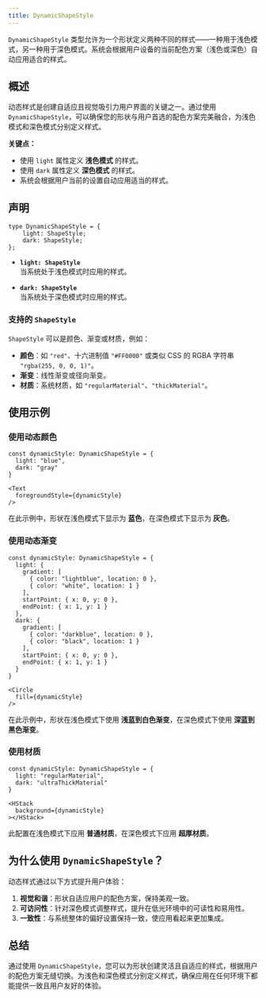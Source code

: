```yaml
---
title: DynamicShapeStyle
---
```

`DynamicShapeStyle` 类型允许为一个形状定义两种不同的样式——一种用于浅色模式，另一种用于深色模式。系统会根据用户设备的当前配色方案（浅色或深色）自动应用适合的样式。

## 概述

动态样式是创建自适应且视觉吸引力用户界面的关键之一。通过使用 `DynamicShapeStyle`，可以确保您的形状与用户首选的配色方案完美融合，为浅色模式和深色模式分别定义样式。

**关键点：**

- 使用 `light` 属性定义 **浅色模式** 的样式。
- 使用 `dark` 属性定义 **深色模式** 的样式。
- 系统会根据用户当前的设置自动应用适当的样式。

## 声明

```tsx
type DynamicShapeStyle = {
    light: ShapeStyle;
    dark: ShapeStyle;
};
```

- **`light: ShapeStyle`**  
  当系统处于浅色模式时应用的样式。

- **`dark: ShapeStyle`**  
  当系统处于深色模式时应用的样式。

### 支持的 `ShapeStyle`

`ShapeStyle` 可以是颜色、渐变或材质，例如：

- **颜色**：如 `"red"`、十六进制值 `"#FF0000"` 或类似 CSS 的 RGBA 字符串 `"rgba(255, 0, 0, 1)"`。
- **渐变**：线性渐变或径向渐变。
- **材质**：系统材质，如 `"regularMaterial"`、`"thickMaterial"`。

## 使用示例

### 使用动态颜色

```tsx
const dynamicStyle: DynamicShapeStyle = {
  light: "blue",
  dark: "gray"
}

<Text
  foregroundStyle={dynamicStyle}
/>
```

在此示例中，形状在浅色模式下显示为 **蓝色**，在深色模式下显示为 **灰色**。

### 使用动态渐变

```tsx
const dynamicStyle: DynamicShapeStyle = {
  light: {
    gradient: [
      { color: "lightblue", location: 0 },
      { color: "white", location: 1 }
    ],
    startPoint: { x: 0, y: 0 },
    endPoint: { x: 1, y: 1 }
  },
  dark: {
    gradient: [
      { color: "darkblue", location: 0 },
      { color: "black", location: 1 }
    ],
    startPoint: { x: 0, y: 0 },
    endPoint: { x: 1, y: 1 }
  }
}

<Circle
  fill={dynamicStyle}
/>
```

在此示例中，形状在浅色模式下使用 **浅蓝到白色渐变**，在深色模式下使用 **深蓝到黑色渐变**。

### 使用材质

```tsx
const dynamicStyle: DynamicShapeStyle = {
  light: "regularMaterial",
  dark: "ultraThickMaterial"
}

<HStack
  background={dynamicStyle}
></HStack>
```

此配置在浅色模式下应用 **普通材质**，在深色模式下应用 **超厚材质**。

## 为什么使用 `DynamicShapeStyle`？

动态样式通过以下方式提升用户体验：

1. **视觉和谐**：形状自适应用户的配色方案，保持美观一致。
2. **可访问性**：针对深色模式调整样式，提升在低光环境中的可读性和易用性。
3. **一致性**：与系统整体的偏好设置保持一致，使应用看起来更加集成。

## 总结

通过使用 `DynamicShapeStyle`，您可以为形状创建灵活且自适应的样式，根据用户的配色方案无缝切换。为浅色和深色模式分别定义样式，确保应用在任何环境下都能提供一致且用户友好的体验。